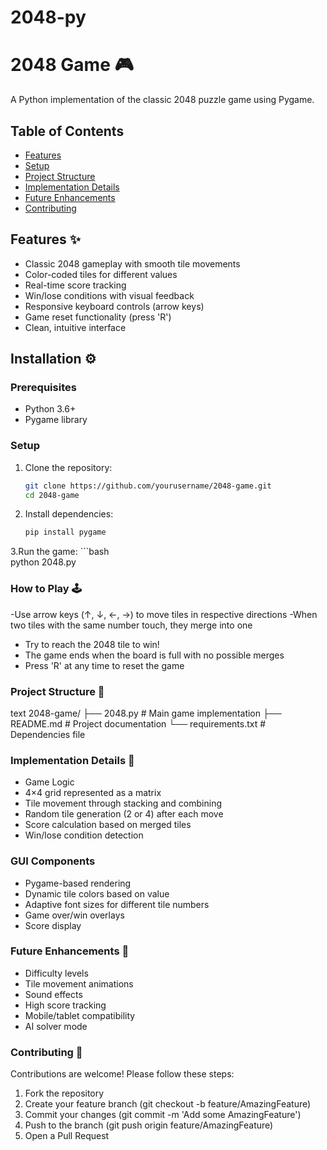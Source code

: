 # 2048-py
# 2048 Game 🎮

A Python implementation of the classic 2048 puzzle game using Pygame.


## Table of Contents
- [Features](#features-)
- [Setup](#installation-)
- [Project Structure](#project-structure-)
- [Implementation Details](#implementation-details-)
- [Future Enhancements](#future-enhancements-)
- [Contributing](#contributing-)

## Features ✨

- Classic 2048 gameplay with smooth tile movements
- Color-coded tiles for different values
- Real-time score tracking
- Win/lose conditions with visual feedback
- Responsive keyboard controls (arrow keys)
- Game reset functionality (press 'R')
- Clean, intuitive interface

## Installation ⚙️

### Prerequisites
- Python 3.6+
- Pygame library

### Setup
1. Clone the repository:
   ```bash
   git clone https://github.com/yourusername/2048-game.git
   cd 2048-game
2. Install dependencies:
    ```bash
    pip install pygame
3.Run the game:
    ```bash  
    python 2048.py

### How to Play 🕹️
-Use arrow keys (↑, ↓, ←, →) to move tiles in respective directions
-When two tiles with the same number touch, they merge into one
- Try to reach the 2048 tile to win!
- The game ends when the board is full with no possible merges
- Press 'R' at any time to reset the game


### Project Structure 📂
text
2048-game/
├── 2048.py            # Main game implementation
├── README.md          # Project documentation
└── requirements.txt   # Dependencies file


### Implementation Details 🧠
- Game Logic
- 4×4 grid represented as a matrix
- Tile movement through stacking and combining
- Random tile generation (2 or 4) after each move
- Score calculation based on merged tiles
- Win/lose condition detection


### GUI Components
- Pygame-based rendering
- Dynamic tile colors based on value
- Adaptive font sizes for different tile numbers
- Game over/win overlays
- Score display

### Future Enhancements 🔮
- Difficulty levels
- Tile movement animations
- Sound effects
- High score tracking
- Mobile/tablet compatibility
- AI solver mode

### Contributing 🤝
Contributions are welcome! Please follow these steps:

1. Fork the repository
2. Create your feature branch (git checkout -b feature/AmazingFeature)
3. Commit your changes (git commit -m 'Add some AmazingFeature')
4. Push to the branch (git push origin feature/AmazingFeature)
5. Open a Pull Request
